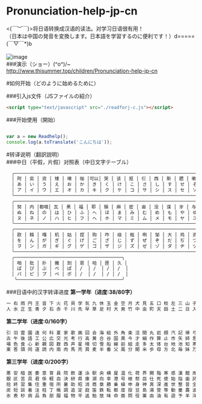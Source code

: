 # Pronunciation-help-jp-cn
<(￣︶￣)>将日语转换成汉语的读法。对学习日语很有用！<br />
（日本は中国の発音を変換します。日本語を学習するのに便利です！）d=====(￣▽￣*)b<br />
<br />
![image](https://github.com/Jon-Millent/Pronunciation-help-jp-cn/blob/master/image/bg.png)  
###演示（ショー）\(^o^)/~
http://www.thisummer.top/children/Pronunciation-help-jp-cn


#如何开始（どのように始めるために）<br />


###引入js文件（JSファイルの紹介）
```html
<script type="text/javascript" src="./readforj-c.js"></script>
```

###开始使用（開始）
```javascript

var a = new Readhelp();
console.log(a.toTranslate('こんにちは'));

```


#转译说明（翻訳説明）<br />
###中日（平假，片假）对照表（中日文字テーブル）

```cmd
  ╭──────────────────────────────────────────────────────────────────────────────────────────────────────╮
  │ 阿 │ 奕 │ 资 │ 矮 │ 噢 │ 咖 │可以│ 哭 │ 该 │ 抠 │ 仨 │ 西 │ 斯 │ 腮 │ 嗽 │ 搭 │ 期 │ 俗 │ 贷 │ 都 │ 拿 │ 你 │
  │ あ │ い │ う │ え │ お │ か │ き │ く │ け │ こ │ さ │ し │ す │ せ │ そ │ た │ ち │ つ │ て │ と │ な │ に │ 
  │ ア │ イ │ ウ │ エ │ オ │ カ │ キ │ ク │ ケ │ コ │ サ │ シ │ ス │ セ │ ソ │ タ │ チ │ ツ │ テ │ ト │ ナ │ ニ │
  ╰──────────────────────────────────────────────────────────────────────────────────────────────────────╯
  ╭──────────────────────────────────────────────────────────────────────────────────────────────────────╮
  │ 努 │ 内 │都哦│ 瓦 │ 黑 │ 福 │ 耶 │ 猴 │ 麻 │ 密 │ 亩 │ 没 │ 谋 │ 牙 │ 与 │ 悠 │ 答 │ 离 │ 如 │ 待 │ 楼 │ 哇 │ 
  │ ぬ │ ね │ の │ は │ ひ │ ふ │ へ │ ほ │ ま │ み │ む │ め │ も │ や │ ゆ │ よ │ ら │ り │ る │ れ │ ろ │ わ │ 
  │ ヌ │ ネ │ ノ │ ハ │ ヒ │ フ │ ヘ │ ホ │ マ │ ミ │ ム │ メ │ モ │ ヤ │ ユ │ ヨ │ ラ │ リ │ ル │ レ │ ロ │ ワ │
  ╰──────────────────────────────────────────────────────────────────────────────────────────────────────╯
  ╭──────────────────────────────────────────────────────────────────────────────────────────────────────╮
  │ 欧 │ 鞥 │ 嘎 │ 机 │ 姑 │ 捏 │ 购 │ 咋 │ 级 │ 租 │ 咧 │ 邹 │ 大 │ 鸡 │ 资 │ 碟 │ 都 │ 吧 │ 比 │ 不 │ 摆 │ 博 │ 
  │ を │ ん │ が │ ぎ │ ぐ │ げ │ ご │ ざ │ じ │ ず │ ぜ │ ぞ │ だ │ ぢ │ づ │ で │ ど │ ば │ び │ ぶ │ べ │ ぼ │
  │ ヲ │ ン │ ガ │ ギ │ グ │ ゲ │ ゴ │ ザ │ ジ │ ズ │ ゼ │ ゾ │ ダ │ ヂ │ ヅ │ デ │ ド │ バ │ ビ │ ブ │ ベ │ ボ │
  ╰──────────────────────────────────────────────────────────────────────────────────────────────────────╯
  ╭────────────────────────────────────────╮
  │ 啪 │ 批 │ 扑 │ 撇 │ 剖 │ 恩 │ 哈 │ 匣 │ 久 │ 
  │ ぱ │ ぴ │ ぷ │ ぺ │ ぽ │ /  │ /  │ / │ /  │
  │ パ │ ピ │ プ │ ペ │ ポ │ /  │ /  │ / │ /  │
   ╰───────────────────────────────────────╯
 ```
###日语中的汉字转译进度
**第一学年（进度:38/80字）**
```cmd
一 右 雨 円 王 音 下 火 花 貝 学 気 九 休 玉 金 空 月 犬 見 五 口 校 左 三 山 子 四 糸 字 耳 七 車 手 十 出 女 小 上 森
人 水 正 生 青 夕 石 赤 千 川 先 早 草 足 村 大 男 竹 中 虫 町 天 田 土 二 日 入 年 白 八 百 文 木 本 名 目 立 力 林 六
```
**第二学年（进度:0/160字）**
```cmd
引 羽 雲 園 遠 何 科 夏 家 歌 画 回 会 海 絵 外 角 楽 活 間 丸 岩 顔 汽 記 帰 弓 牛 魚 京 強 教 近 兄 形 計 元 言 原 戸
古 午 後 語 工 公 広 交 光 考 行 高 黄 合 谷 国 黒 今 才 細 作 算 止 市 矢 姉 思 紙 寺 自 時 室 社 弱 首 秋 週 春 書 少 
場 色 食 心 新 親 図 数 西 声 星 晴 切 雪 船 線 前 組 走 多 太 体 台 地 池 知 茶 昼 長 鳥 朝 直 通 弟 店 点 電 刀 冬 当 
東 答 頭 同 道 読 内 南 肉 馬 売 買 麦 半 番 父 風 分 聞 米 歩 母 方 北 毎 妹 万 明 鳴 毛 門 夜 野 友 用 曜 来 里 理 話
```
**第三学年（进度:0/200字）**
```cmd
悪 安 暗 医 委 意 育 員 院 飲 運 泳 駅 央 横 屋 温 化 荷 界 開 階 寒 感 漢 館 岸 起 期 客 究 急 級 宮 球 去 橋 業 曲 局
銀 区 苦 具 君 係 軽 血 決 研 県 庫 湖 向 幸 港 号 根 祭 皿 仕 死 使 始 指 歯 詩 次 事 持 式 実 写 者 主 守 取 酒 受 州 
拾 終 習 集 住 重 宿 所 暑 助 昭 消 商 章 勝 乗 植 申 身 神 真 深 進 世 整 昔 全 相 送 想 息 速 族 他 打 対 待 代 第 題 
炭 短 談 着 注 柱 丁 帳 調 追 定 庭 笛 鉄 転 都 度 投 豆 島 湯 登 等 動 童 農 波 配 倍 箱 畑 発 反 坂 板 皮 悲 美 鼻 筆
氷 表 秒 病 品 負 部 服 福 物 平 返 勉 放 味 命 面 問 役 薬 由 油 有 遊 予 羊 洋 葉 陽 様 落 流 旅 両 緑 礼 列 練 路 和
```
